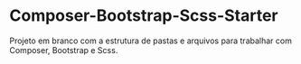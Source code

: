 # Composer-Bootstrap-Scss-Starter

Projeto em branco com a estrutura de pastas e arquivos para trabalhar com Composer, Bootstrap e Scss.
